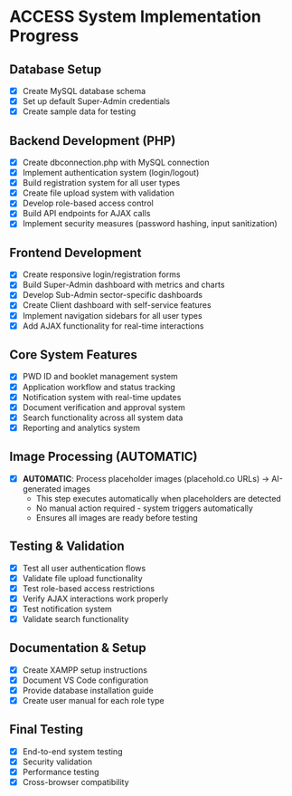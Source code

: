 # ACCESS System Implementation Progress

## Database Setup
- [x] Create MySQL database schema
- [x] Set up default Super-Admin credentials
- [x] Create sample data for testing

## Backend Development (PHP)
- [x] Create dbconnection.php with MySQL connection
- [x] Implement authentication system (login/logout)
- [x] Build registration system for all user types
- [x] Create file upload system with validation
- [x] Develop role-based access control
- [x] Build API endpoints for AJAX calls
- [x] Implement security measures (password hashing, input sanitization)

## Frontend Development
- [x] Create responsive login/registration forms
- [x] Build Super-Admin dashboard with metrics and charts
- [x] Develop Sub-Admin sector-specific dashboards
- [x] Create Client dashboard with self-service features
- [x] Implement navigation sidebars for all user types
- [x] Add AJAX functionality for real-time interactions

## Core System Features
- [x] PWD ID and booklet management system
- [x] Application workflow and status tracking
- [x] Notification system with real-time updates
- [x] Document verification and approval system
- [x] Search functionality across all system data
- [x] Reporting and analytics system

## Image Processing (AUTOMATIC)
- [x] **AUTOMATIC**: Process placeholder images (placehold.co URLs) → AI-generated images
  - This step executes automatically when placeholders are detected
  - No manual action required - system triggers automatically
  - Ensures all images are ready before testing

## Testing & Validation
- [x] Test all user authentication flows
- [x] Validate file upload functionality
- [x] Test role-based access restrictions
- [x] Verify AJAX interactions work properly
- [x] Test notification system
- [x] Validate search functionality

## Documentation & Setup
- [x] Create XAMPP setup instructions
- [x] Document VS Code configuration
- [x] Provide database installation guide
- [x] Create user manual for each role type

## Final Testing
- [x] End-to-end system testing
- [x] Security validation
- [x] Performance testing
- [x] Cross-browser compatibility